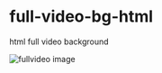 # full-video-bg-html
 html full video background
 
![fullvideo image](https://github.com/krupesh788/full-video-bg-html/assets/71176180/88cb5c36-7672-40fa-84df-c7f68015b426)


